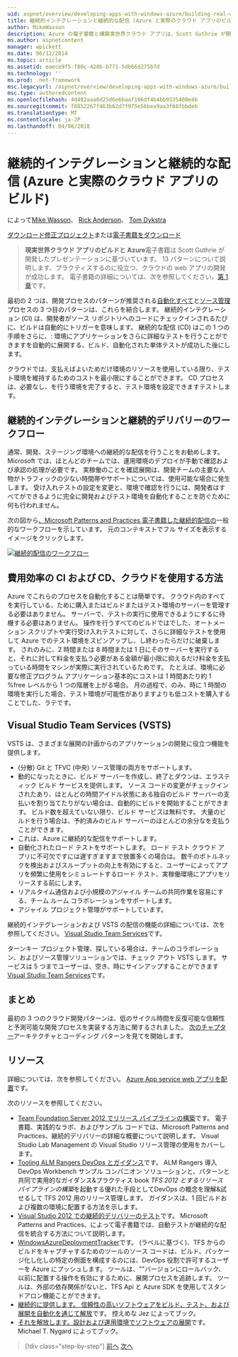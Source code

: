 ```yaml
---
uid: aspnet/overview/developing-apps-with-windows-azure/building-real-world-cloud-apps-with-windows-azure/continuous-integration-and-continuous-delivery
title: 継続的インテグレーションと継続的な配信 (Azure と実際のクラウド アプリのビルド) |Microsoft ドキュメント
author: MikeWasson
description: Azure の電子書籍と構築実世界クラウド アプリは、Scott Guthrie が開発したプレゼンテーションに基づいています。 13 のパターンと彼をできるベスト プラクティスについて説明しています.
ms.author: aspnetcontent
manager: wpickett
ms.date: 06/12/2014
ms.topic: article
ms.assetid: eaece9f5-f80c-428b-b771-5db66d275b7d
ms.technology: ''
ms.prod: .net-framework
msc.legacyurl: /aspnet/overview/developing-apps-with-windows-azure/building-real-world-cloud-apps-with-windows-azure/continuous-integration-and-continuous-delivery
msc.type: authoredcontent
ms.openlocfilehash: 4d482aaa0d25d6e6baaf196df4b4bb9335408e46
ms.sourcegitcommit: f8852267f463b62d7f975e56bea9aa3f68fbbdeb
ms.translationtype: MT
ms.contentlocale: ja-JP
ms.lasthandoff: 04/06/2018
---
```

<a name="continuous-integration-and-continuous-delivery-building-real-world-cloud-apps-with-azure"></a>継続的インテグレーションと継続的な配信 (Azure と実際のクラウド アプリのビルド)
====================
によって[Mike Wasson](https://github.com/MikeWasson)、 [Rick Anderson](https://github.com/Rick-Anderson)、 [Tom Dykstra](https://github.com/tdykstra)

[ダウンロード修正プロジェクト](http://code.msdn.microsoft.com/Fix-It-app-for-Building-cdd80df4)または[電子書籍をダウンロード](http://blogs.msdn.com/b/microsoft_press/archive/2014/07/23/free-ebook-building-cloud-apps-with-microsoft-azure.aspx)

> **現実世界クラウド アプリのビルドと Azure**電子書籍は Scott Guthrie が開発したプレゼンテーションに基づいています。 13 パターンについて説明します、プラクティスするのに役立つ、クラウドの web アプリの開発が成功します。 電子書籍の詳細については、次を参照してください。[第 1 章](introduction.md)です。


最初の 2 つは、開発プロセスのパターンが推奨される[自動化すべて](automate-everything.md)と[ソース管理](source-control.md)プロセスの 3 つ目のパターンは、これらを結合します。 継続的インテグレーション (CI) は、開発者がソース リポジトリへのコードにチェックインされるたびに、ビルドは自動的にトリガーを意味します。 継続的な配信 (CD) はこの 1 つの手順をさらに、: 環境にアプリケーションをさらに詳細なテストを行うことができますを自動的に展開する、ビルド、自動化された単体テストが成功した後にします。

クラウドでは、支払えばよいためだけ環境のリソースを使用している限り、テスト環境を維持するためのコストを最小限にすることができます。 CD プロセスは、必要なし、を行う環境を完了すると、テスト環境を設定できますテストします。

## <a name="continuous-integration-and-continuous-delivery-workflow"></a>継続的インテグレーションと継続的デリバリーのワークフロー

通常、開発、ステージング環境への継続的な配信を行うことをお勧めします。 Microsoft では、ほとんどのチームでは、運用環境のデプロイが手動で確認および承認の処理が必要です。 実稼働のことを確認展開は、開発チームの主要な人物がトラフィックの少ない時間帯やサポートについては、使用可能な場合に発生します。 受け入れテストの設定を変更と、環境で確認を行うには、開発者はすべてができるように完全に開発およびテスト環境を自動化することを防ぐために何も行われません。

次の図から[、Microsoft Patterns and Practices 電子書籍した継続的配信の](http://aka.ms/ReleasePipeline)一般的なワークフローを示しています。 元のコンテキストでフル サイズを表示するイメージをクリックします。

[![継続的配信のワークフロー](continuous-integration-and-continuous-delivery/_static/image1.png)](https://msdn.microsoft.com/library/dn449955.aspx)

## <a name="how-the-cloud-enables-cost-effective-ci-and-cd"></a>費用効率の CI および CD、クラウドを使用する方法

Azure でこれらのプロセスを自動化することは簡単です。 クラウド内のすべてを実行している、ために購入またはビルドまたはテスト環境のサーバーを管理する必要はありません。 サーバーで、テストの実行に使用できるようにするに待機する必要はありません。 操作を行うすべてのビルドではでした、オートメーション スクリプトや実行受け入れテストに対して、さらに詳細なテストを使用して Azure でのテスト環境をスピンアップし、し終わったらだけに破棄します。 されのみに、2 時間または 8 時間または 1 日にそのサーバーを実行すると、それに対して料金を支払う必要がある金額が最小限に抑えるだけ料金を支払っている時間をマシンが実際に実行されているためです。 たとえば、環境に必要な修正プログラム アプリケーション基本的にコストは 1 時間あたり約 1 %free レベルから 1 つの階層を上がる場合。 月の過程で、のみ、時に 1 時間の環境を実行した場合、テスト環境が可能性がありますよりも低コストを購入することでした、ラテです。

## <a name="visual-studio-team-services-vsts"></a>Visual Studio Team Services (VSTS)

VSTS は、さまざまな展開の計画からのアプリケーションの開発に役立つ機能を提供します。

- (分散) Git と TFVC (中央) ソース管理の両方をサポートします。
- 動的になったときに、ビルド サーバーを作成し、終了とダウンは、エラスティック ビルド サービスを提供します。 ソース コードの変更がチェックインされたあり、ほとんどの時間アイドル状態にある独自のビルド サーバーの支払いを割り当てたりがない場合は、自動的にビルドを開始することができます。 ビルド数を超えていない限り、ビルド サービスは無料です。 大量のビルドを行う場合は、予約済みのビルド サーバーのほとんどの余分なを支払うことができます。
- これは、Azure に継続的な配信をサポートします。
- 自動化されたロード テストをサポートします。 ロード テスト クラウド アプリに不可欠ですには遅すぎますまで放置多くの場合は。 数千のボトルネックを検出およびスループットの向上を有効にすると、ユーザーによってアプリを頻繁に使用をシミュレートするロード テスト、実稼働環境にアプリをリリースする前にします。
- リアルタイム通信および小規模のアジャイル チームの共同作業を容易にする、チーム ルーム コラボレーションをサポートします。
- アジャイル プロジェクト管理がサポートしています。


継続的インテグレーションおよび VSTS の配信の機能の詳細については、次を参照してください。 [Visual Studio Team Services](https://www.visualstudio.com/team-services/)です。

ターンキー プロジェクト管理、探している場合は、チームのコラボレーション、およびソース管理ソリューションでは、チェック アウト VSTS します。 サービスは 5 つまでユーザーは、空き、時にサインアップすることができます[Visual Studio Team Services](https://www.visualstudio.com/team-services/)です。

## <a name="summary"></a>まとめ

最初の 3 つのクラウド開発パターンは、低のサイクル時間を反復可能な信頼性と予測可能な開発プロセスを実装する方法に関するされました。 [次のチャプター](web-development-best-practices.md)アーキテクチャとコーディング パターンを見てを開始します。

## <a name="resources"></a>リソース

詳細については、次を参照してください。 [Azure App service web アプリを配置](https://azure.microsoft.com/documentation/articles/web-sites-deploy/)です。

次のリソースを参照してください。

- [Team Foundation Server 2012 でリリース パイプラインの構築](http://aka.ms/ReleasePipeline)です。 電子書籍、実践的なラボ、およびサンプル コードでは、Microsoft Patterns and Practices、継続的デリバリーの詳細な概要について説明します。 Visual Studio Lab Management の Visual Studio リリース管理の使用をカバーします。
- [Tooling ALM Rangers DevOps とガイダンス](https://aka.ms/vsarsolutions/)です。 ALM Rangers 導入 DevOps Workbench サンプル コンパニオン ソリューションと、パターンと共同で実用的なガイダンス&amp;プラクティス book *TFS 2012 とするリリース パイプラインの構築*を起動する優れた手段としてDevOps の概念を理解&amp;試せるして TFS 2012 用のリリース管理します。 ガイダンスは、1 回ビルドおよび複数の環境に配置する方法を示します。
- [Visual Studio 2012 での継続的デリバリーのテスト](https://msdn.microsoft.com/library/jj159345.aspx)です。 Microsoft Patterns and Practices、によって電子書籍では、自動テストが継続的な配信を統合する方法について説明します。
- [WindowsAzureDeploymentTracker](https://github.com/RyanTBerry/WindowsAzureDeploymentTracker)です。 (ラベルに基づく)、TFS からのビルドをキャプチャするためのツールのソース コードは、ビルド、パッケージ化し化しの特定の側面を構成するのには、DevOps 役割で許可するユーザーを Azure にプッシュします。 ツールは、""バージョンにロールバック、以前に配置する操作を有効にするために、展開プロセスを追跡します。 ツールは、外部の依存関係がないと、TFS Api と Azure SDK を使用してスタンドアロン機能ことができます。
- [継続的に提供します。 信頼性の高いソフトウェアをビルド、テスト、および展開を自動化を通じて解放](https://www.amazon.com/Continuous-Delivery-Deployment-Automation-Addison-Wesley/dp/0321601912/ref=sr_1_1?s=books&amp;ie=UTF8&amp;qid=1377126361)です。 控えめな Jez によってブック。
- [それを解放します。設計および運用環境でソフトウェアの展開](https://www.amazon.com/Release-It-Production-Ready-Pragmatic-Programmers/dp/0978739213)です。 Michael T. Nygard によってブック。

> [!div class="step-by-step"]
> [前へ](source-control.md)
> [次へ](web-development-best-practices.md)
